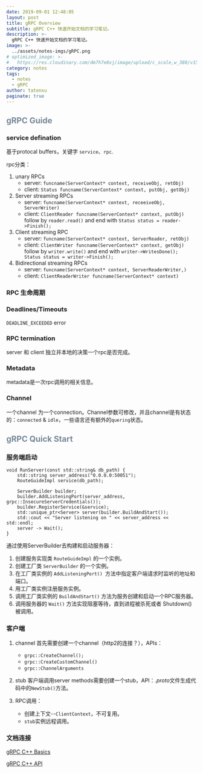 ```yaml
---
date: 2019-09-01 12:48:05
layout: post
title: gRPC Overview
subtitle: gRPC C++ 快速开始文档的学习笔记。
description: >-
  gRPC C++ 快速开始文档的学习笔记。
image: >-
  ../assets/notes-imgs/gRPC.png
# optimized_image: >-
#   https://res.cloudinary.com/dm7h7e8xj/image/upload/c_scale,w_380/v1559821647/theme6_qeeojf.jpg
category: notes
tags:
  - notes
  - gRPC
author: tatenxu
paginate: true
---
```


## <font style="color: #778899">  gRPC Guide </font>

### service defination  
基于protocal buffers，关键字	`service`、`rpc`.

rpc分类：

   1. unary RPCs
       - server: `funcname(ServerContext* context, receiveObj, retObj)`
       - client: `Status funcname(ServerContext* context, putObj, getObj)`
   2. Server streaming RPCs
       - server: `funcname(ServerContext* context, receeiveObj, ServerWriter)`
       - client: `ClientReader funcname(ServerContext* context, putObj)` follow by `reader.read()` and end with `Status status = reader->Finish();`
   3. Client streaming RPC
       - server: `funcname(ServerContext* context, ServerReader, retObj)`
       - client: `ClientWriter funcname(ServerContext* context, getObj)` 		follow by `writer.write()` and end with `writer->WritesDone();
		Status status = writer->Finish();`
   4. Bidirectional streaming RPCs
       - server: `funcname(ServerContext* context, ServerReaderWriter,)`
       - client: `ClientReaderWriter funcname(ServerContext* context)`
   
### RPC 生命周期 

### Deadlines/Timeouts  
`DEADLINE_EXCEEDED` error

### RPC termination  
server 和 client 独立并本地的决策一个rpc是否完成。

### Metadata  
metadata是一次rpc调用的相关信息。

### Channel  
一个channel 为一个connection。Channel参数可修改，并且channel是有状态的：`connected` & `idle`，一些语言还有额外的`quering`状态。

## <font style="color: #778899"> gRPC Quick Start  </font>

### 服务端启动  

    void RunServer(const std::string& db_path) {
        std::string server_address("0.0.0.0:50051");
        RouteGuideImpl service(db_path);

        ServerBuilder builder;
        builder.AddListeningPort(server_address, grpc::InsecureServerCredentials());
        builder.RegisterService(&service);
        std::unique_ptr<Server> server(builder.BuildAndStart());
        std::cout << "Server listening on " << server_address << std::endl;
        server -> Wait();
    }


通过使用ServerBuilder去构建和启动服务器：

1. 创建服务实现类 `RouteGuideImpl` 的一个实例。
2. 创建工厂类 `ServerBuilder` 的一个实例。
3. 在工厂类实例的 `AddListeningPort() `方法中指定客户端请求时监听的地址和端口。
4. 用工厂类实例注册服务实例。
5. 调用工厂类实例的 `BuildAndStart()` 方法为服务创建和启动一个RPC服务器。
6. 调用服务器的 `Wait()` 方法实现阻塞等待，直到进程被杀死或者 Shutdown() 被调用。

### 客户端  
1. channel
首先需要创建一个channel（http2的连接？），APIs：
   - `grpc::CreateChannel();`
   - `grpc::CreateCustomChannel()`
   - `grpc::ChannelArguments`

2. stub
客户端调用server methods需要创建一个stub，API：*.proto*文件生成代码中的`NewStub()`方法。

3. RPC调用：
   - 创建上下文--`ClientContext`，不可复用。
   - `stub`实例远程调用。

### 文档连接  
[gRPC C++ Basics](https://grpc.io/docs/tutorials/basic/cpp/)

[gRPC C++ API](https://grpc.github.io/grpc/cpp/index.html)